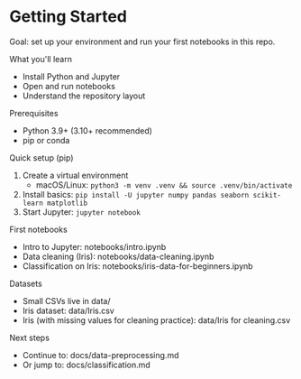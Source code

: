 # Getting Started

Goal: set up your environment and run your first notebooks in this repo.

What you'll learn
- Install Python and Jupyter
- Open and run notebooks
- Understand the repository layout

Prerequisites
- Python 3.9+ (3.10+ recommended)
- pip or conda

Quick setup (pip)
1) Create a virtual environment
   - macOS/Linux: `python3 -m venv .venv && source .venv/bin/activate`
2) Install basics: `pip install -U jupyter numpy pandas seaborn scikit-learn matplotlib`
3) Start Jupyter: `jupyter notebook`

First notebooks
- Intro to Jupyter: notebooks/intro.ipynb
- Data cleaning (Iris): notebooks/data-cleaning.ipynb
- Classification on Iris: notebooks/iris-data-for-beginners.ipynb

Datasets
- Small CSVs live in data/
- Iris dataset: data/Iris.csv
- Iris (with missing values for cleaning practice): data/Iris for cleaning.csv

Next steps
- Continue to: docs/data-preprocessing.md
- Or jump to: docs/classification.md
